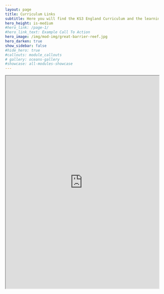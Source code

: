 ```yaml
---
layout: page
title: Curriculum Links
subtitle: Here you will find the KS3 England Curriculum and the learning links in the SatSchool resouces
hero_height: is-medium
#hero_link: /page-1/
#hero_link_text: Example Call To Action
hero_image: /img/mod-img/great-barrier-reef.jpg
hero_darken: true
show_sidebar: false
#hide_hero: true
#callouts: module_callouts
# gallery: oceans-gallery
#showcase: all-modules-showcase
---
```


<head>
  <style>
    iframe {
      width: 100%; /* adjust to your needs */
      height: 700px;
      /* max-width: 100%; to make it responsive */
      margin: auto
    }
  </style>
</head>

<center>
<iframe src="https://drive.google.com/file/d/1c_KIoFWSipc-QMM6_qLVjVEmwvyvF1Fm/preview">width="100%" height="100%" frameborder="0"</iframe>
</center>